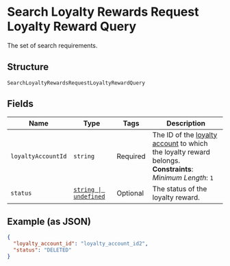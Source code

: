 
# Search Loyalty Rewards Request Loyalty Reward Query

The set of search requirements.

## Structure

`SearchLoyaltyRewardsRequestLoyaltyRewardQuery`

## Fields

| Name | Type | Tags | Description |
|  --- | --- | --- | --- |
| `loyaltyAccountId` | `string` | Required | The ID of the [loyalty account](entity:LoyaltyAccount) to which the loyalty reward belongs.<br/>**Constraints**: *Minimum Length*: `1` |
| `status` | [`string \| undefined`](../models/loyalty-reward-status.md) | Optional | The status of the loyalty reward. |

## Example (as JSON)

```json
{
  "loyalty_account_id": "loyalty_account_id2",
  "status": "DELETED"
}
```

